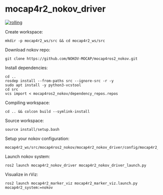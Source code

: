 # mocap4r2_nokov_driver

[![rolling](https://github.com/NOKOV-MOCAP/mocap4ros2_nokov/actions/workflows/rolling.yml/badge.svg)](https://github.com/NOKOV-MOCAP/mocap4ros2_nokov/actions/workflows/rolling.yml)

Create workspace:
```
mkdir -p mocap4r2_ws/src && cd mocap4r2_ws/src
```
Download nokov repo:
```
git clone https://github.com/NOKOV-MOCAP/mocap4ros2_nokov.git
```
Install dependencies:
```
cd ..
rosdep install --from-paths src --ignore-src -r -y
sudo apt install -y python3-vcstool
cd src
vcs import < mocap4ros2_nokov/dependency_repos.repos
```
Compiling workspace:
```
cd .. && colcon build --symlink-install
```
Source workspace:
```
source install/setup.bash
```
Setup your nokov configuration:
```
mocap4r2_ws/src/mocap4ros2_nokov/mocap4r2_nokov_driver/config/mocap4r2_nokov_driver_params.yaml
```
Launch nokov system:
```
ros2 launch mocap4r2_nokov_driver mocap4r2_nokov_driver_launch.py
```
Visualize in rViz:
```
ros2 launch mocap4r2_marker_viz mocap4r2_marker_viz.launch.py mocap4r2_system:=nokov
```